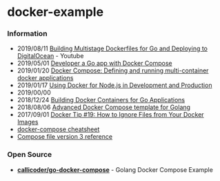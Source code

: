 # docker-example

### Information
- 2019/08/11 [Building Multistage Dockerfiles for Go and Deploying to DigitalOcean](https://www.youtube.com/watch?v=LOuFYTYVmIg) - Youtube
- 2019/05/01 [Developer a Go app with Docker Compose](https://www.firehydrant.io/blog/developer-a-go-app-with-docker-compose/)
- 2019/01/20 [Docker Compose: Defining and running multi-container docker applications](https://www.callicoder.com/docker-compose-multi-container-orchestration-golang/)
- 2019/01/17 [Using Docker for Node.js in Development and Production](https://dev.to/alex_barashkov/using-docker-for-nodejs-in-development-and-production-3cgp)
- 2019/00/00
- 2018/12/24 [Building Docker Containers for Go Applications](https://www.callicoder.com/docker-golang-image-container-example/)
- 2018/08/06 [Advanced Docker Compose template for Golang](https://medium.com/raidboss/advanced-docker-compose-template-for-golang-8dde3f5ed595)
- 2017/09/01 [Docker Tip #19: How to Ignore Files from Your Docker Images](https://nickjanetakis.com/blog/docker-tip-19-how-to-ignore-files-from-your-docker-images)
- [docker-compose cheatsheet](https://devhints.io/docker-compose)
- [Compose file version 3 reference](https://docs.docker.com/compose/compose-file/)


### Open Source
- [**callicoder/go-docker-compose**](https://github.com/callicoder/go-docker-compose) - Golang Docker Compose Example


